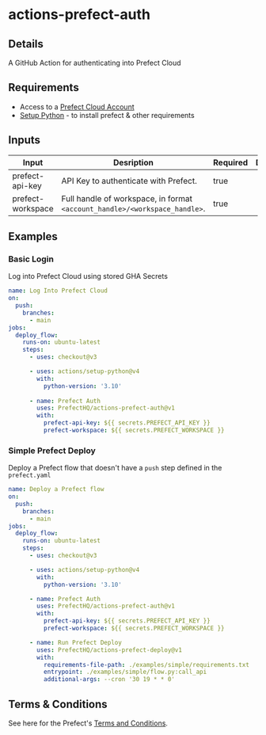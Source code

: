 # actions-prefect-auth

## Details

A GitHub Action for authenticating into Prefect Cloud

## Requirements

- Access to a [Prefect Cloud Account](https://docs.prefect.io/latest/ui/cloud/#welcome-to-prefect-cloud)
- [Setup Python](https://github.com/actions/setup-python) - to install prefect & other requirements

## Inputs

| Input | Desription | Required | Default |
|-------|------------|----------|---------|
| prefect-api-key | API Key to authenticate with Prefect. | true | |
| prefect-workspace | Full handle of workspace, in format `<account_handle>/<workspace_handle>`. | true | |

## Examples

### Basic Login
Log into Prefect Cloud using stored GHA Secrets

```yaml
name: Log Into Prefect Cloud
on:
  push:
    branches:
      - main
jobs:
  deploy_flow:
    runs-on: ubuntu-latest
    steps:
      - uses: checkout@v3

      - uses: actions/setup-python@v4
        with:
          python-version: '3.10'
      
      - name: Prefect Auth
        uses: PrefectHQ/actions-prefect-auth@v1
        with:
          prefect-api-key: ${{ secrets.PREFECT_API_KEY }}
          prefect-workspace: ${{ secrets.PREFECT_WORKSPACE }}
```
### Simple Prefect Deploy

Deploy a Prefect flow that doesn't have a `push` step defined in the `prefect.yaml`
```yaml
name: Deploy a Prefect flow
on:
  push:
    branches:
      - main
jobs:
  deploy_flow:
    runs-on: ubuntu-latest
    steps:
      - uses: checkout@v3

      - uses: actions/setup-python@v4
        with:
          python-version: '3.10'

      - name: Prefect Auth
        uses: PrefectHQ/actions-prefect-auth@v1
        with:
          prefect-api-key: ${{ secrets.PREFECT_API_KEY }}
          prefect-workspace: ${{ secrets.PREFECT_WORKSPACE }}

      - name: Run Prefect Deploy
        uses: PrefectHQ/actions-prefect-deploy@v1
        with:
          requirements-file-path: ./examples/simple/requirements.txt
          entrypoint: ./examples/simple/flow.py:call_api
          additional-args: --cron '30 19 * * 0'
```

## Terms & Conditions
See here for the Prefect's [Terms and Conditions](https://www.prefect.io/legal/terms/).
